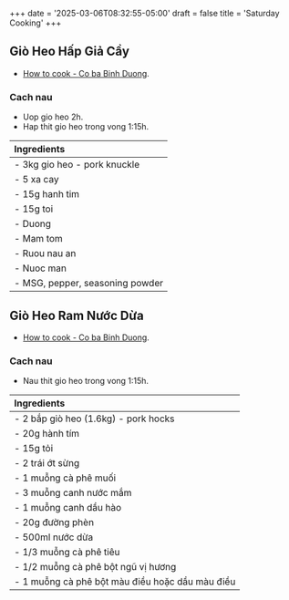 +++
date = '2025-03-06T08:32:55-05:00'
draft = false
title = 'Saturday Cooking'
+++

## Giò Heo Hấp Giả Cầy

- [How to cook - Co ba Binh Duong](https://www.youtube.com/watch?v=c4qzkGlFbUQ).

### Cach nau

- Uop gio heo 2h.
- Hap thit gio heo trong vong 1:15h.

| Ingredients                     |
| :------------------------------ |
| - 3kg gio heo - pork knuckle    |
| - 5 xa cay                      |
| - 15g hanh tim                  |
| - 15g toi                       |
| - Duong                         |
| - Mam tom                       |
| - Ruou nau an                   |
| - Nuoc man                      |
| - MSG, pepper, seasoning powder |

## Giò Heo Ram Nước Dừa

- [How to cook - Co ba Binh Duong](https://www.youtube.com/watch?v=nOedsaB95-k).

### Cach nau

- Nau thit gio heo trong vong 1:15h.

| Ingredients                                     |
| :---------------------------------------------- |
| - 2 bắp giò heo (1.6kg) - pork hocks            |
| - 20g hành tím                                  |
| - 15g tỏi                                       |
| - 2 trái ớt sừng                                |
| - 1 muỗng cà phê muối                           |
| - 3 muỗng canh nước mắm                         |
| - 1 muỗng canh dầu hào                          |
| - 20g đường phèn                                |
| - 500ml nước dừa                                |
| - 1/3 muỗng cà phê tiêu                         |
| - 1/2 muỗng cà phê bột ngũ vị hương             |
| - 1 muỗng cà phê bột màu điều hoặc dầu màu điều |
